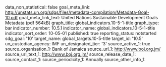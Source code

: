 data_non_statistical: false
goal_meta_link: http://unstats.un.org/sdgs/files/metadata-compilation/Metadata-Goal-10.pdf
goal_meta_link_text: United Nations Sustainable Development Goals Metadata (pdf 564kB)
graph_title: global_indicators.10-5-1-title
graph_type: bar
indicator_number: 10.5.1
indicator_name: global_indicators.10-5-1-title
indicator_sort_order: 10-05-01
published: true
reporting_status: notstarted
sdg_goal: '10'
target_name: global_targets.10-5-title
target_id: '10.5'
un_custodian_agency: IMF
un_designated_tier: '3'
source_active_1: true
source_organisation_1: Bank of Jamaica
source_url_1: http://www.boj.org.jm/
source_url_text_1: http://www.boj.org.jm/
source_release_date_1: 
source_contact_1: 
source_periodicity_1: Annually
source_other_info_1: 